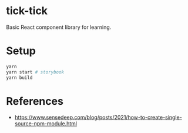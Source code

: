 # tick-tick

Basic React component library for learning.

# Setup

```sh
yarn
yarn start # storybook
yarn build
```

# References

- https://www.sensedeep.com/blog/posts/2021/how-to-create-single-source-npm-module.html
